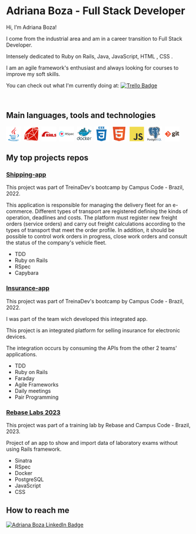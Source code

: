 # Adriana Boza - Full Stack Developer
<p>Hi, I’m Adriana Boza!</p>
<p>I come from the industrial area and am in a career transition to Full Stack Developer. </p>
  <p>Intensely dedicated to Ruby on Rails,  Java, JavaScript, HTML , CSS .</p>
  <p>I am an agile framework's enthusiast and always looking for courses to improve my soft skills.</p>
  <p>You can check out what I'm currently doing at: 
      <a href="https://trello.com/b/veBsJjhu/my-journey-as-a-new-programmer">
      <img src="https://img.shields.io/badge/Trello-blueviolet?style=for-the-badge&logo=trello&logoColor=white" alt="Trello Badge" height="20"/>
    </a> </p>
  <img src="https://komarev.com/ghpvc/?username=adboza&style=flat-square&color=blue" alt=""/>

## Main languages, tools and technologies
<div>
  <img src="https://github.com/devicons/devicon/blob/master/icons/java/java-original.svg" title="Java" alt="Java" width="40" height="40"/>&nbsp;
    <img src="https://github.com/devicons/devicon/blob/master/icons/ruby/ruby-plain.svg" title="Ruby" alt="Ruby" width="40" height="40"/>&nbsp;
  <img src="https://github.com/devicons/devicon/blob/master/icons/rails/rails-plain-wordmark.svg" title="Rails" alt="Rails" width="40" height="40"/>&nbsp;
  <img src="https://github.com/devicons/devicon/blob/master/icons/rspec/rspec-original-wordmark.svg" title="RSpec" alt="RSpec" width="40" height="40"/>&nbsp;
  <img src="https://github.com/devicons/devicon/blob/master/icons/docker/docker-original-wordmark.svg" title="Docker" alt="Docker" width="40" height="40"/>&nbsp;
  <img src="https://github.com/devicons/devicon/blob/master/icons/css3/css3-plain-wordmark.svg"  title="CSS3" alt="CSS" width="40" height="40"/>&nbsp;
  <img src="https://github.com/devicons/devicon/blob/master/icons/html5/html5-original.svg" title="HTML5" alt="HTML" width="40" height="40"/>&nbsp;
  <img src="https://github.com/devicons/devicon/blob/master/icons/javascript/javascript-original.svg" title="JavaScript" alt="JavaScript" width="40" height="40"/>&nbsp;
  <img src="https://github.com/devicons/devicon/blob/master/icons/postgresql/postgresql-original-wordmark.svg" title="PostgreSQL"  alt="PostgreSQL" width="40" height="40"/>&nbsp;
  <img src="https://github.com/devicons/devicon/blob/master/icons/git/git-original-wordmark.svg" title="Git" **alt="Git" width="40" height="40"/>
</div>

## My top projects repos 
### [Shipping-app](https://github.com/adboza/shipping-app)

<p>This project was part of TreinaDev's bootcamp by Campus Code - Brazil, 2022.</p>
<p> This application is responsible for managing the delivery fleet for an e-commerce. Different types of transport are registered defining the kinds of operation, deadlines and costs. The platform must register new freight orders (service orders) and carry out freight calculations according to the types of transport that meet the order profile. In addition, it should be possible to control work orders in progress, close work orders and consult the status of the company's vehicle fleet.</p>
<ul>
  <li>TDD</li>
  <li>Ruby on Rails</li>
  <li>RSpec</li>
  <li>Capybara</li>
</ul>

### [Insurance-app](https://github.com/TreinaDev/insurance-app)
<p>This project was part of TreinaDev's bootcamp by Campus Code - Brazil, 2022.</p>
<p>I was part of the team wich developed this integrated app. </p>
<p>This project is an integrated platform for selling insurance for electronic devices.</p>
<p>The integration occurs by consuming the APIs from the other 2 teams' applications.</p>
<ul>
  <li>TDD</li>
  <li>Ruby on Rails</li>
  <li>Faraday</li>
  <li>Agile Frameworks</li>
  <li>Daily meetings</li>
  <li>Pair Programming</li>
</ul>

### [Rebase Labs 2023](https://github.com/adboza/rebase-labs-2023)
<p>This project was part of a training lab by Rebase and Campus Code - Brazil, 2023.</p>
<p>Project of an app to show and import data of laboratory exams without using Rails framework.</p>
<ul>
  <li>Sinatra</li>
  <li>RSpec</li>
  <li>Docker</li>
  <li>PostgreSQL</li>
  <li>JavaScript</li>
  <li>CSS</li>
</ul>

## How to reach me
<a href="https://www.linkedin.com/in/adboza/?locale=en_US">
  <img src="https://img.shields.io/badge/-adboza-blue?style=flat&logo=Linkedin&logoColor=white" alt="Adriana Boza LinkedIn Badge"/>
</a>

